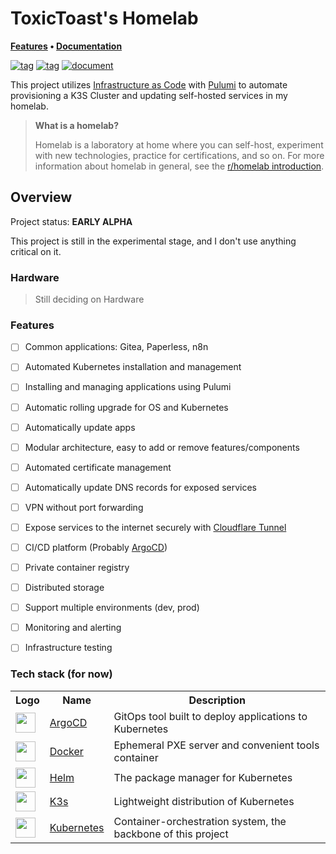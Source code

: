 # ToxicToast's Homelab

**[Features](#features) • [Documentation](https://homelab.toxictoast.de)**

[![tag](https://img.shields.io/github/v/tag/toxictoast/ToxicTV?style=flat-square&logo=semver&logoColor=white)](https://github.com/toxictoast/ToxicTV/tags)
[![tag](https://img.shields.io/github/v/tag/toxictoast/ToxicTVPulumi?style=flat-square&logo=semver&logoColor=white)](https://github.com/toxictoast/ToxicTVPulumi/tags)
[![document](https://img.shields.io/website?label=document&logo=gitbook&logoColor=white&style=flat-square&url=https%3A%2F%2Fhomelab.toxictoast.de)](https://homelab.toxictoast.de)


This project utilizes [Infrastructure as Code](https://en.wikipedia.org/wiki/Infrastructure_as_code) with [Pulumi](https://www.pulumi.com) to automate provisioning a K3S Cluster and updating self-hosted services in my homelab. 

> **What is a homelab?**
>
> Homelab is a laboratory at home where you can self-host, experiment with new technologies, practice for certifications, and so on.
> For more information about homelab in general, see the [r/homelab introduction](https://www.reddit.com/r/homelab/wiki/introduction).

## Overview

Project status: **EARLY ALPHA**

This project is still in the experimental stage, and I don't use anything critical on it.

### Hardware

> Still deciding on Hardware

### Features

- [ ] Common applications: Gitea, Paperless, n8n
- [ ] Automated Kubernetes installation and management
- [ ] Installing and managing applications using Pulumi
- [ ] Automatic rolling upgrade for OS and Kubernetes
- [ ] Automatically update apps
- [ ] Modular architecture, easy to add or remove features/components
- [ ] Automated certificate management
- [ ] Automatically update DNS records for exposed services
- [ ] VPN without port forwarding
- [ ] Expose services to the internet securely with [Cloudflare Tunnel](https://www.cloudflare.com/products/tunnel/)
- [ ] CI/CD platform (Probably [ArgoCD](https://argoproj.github.io/cd/))
- [ ] Private container registry
- [ ] Distributed storage
- [ ] Support multiple environments (dev, prod)
- [ ] Monitoring and alerting
- [ ] Infrastructure testing


### Tech stack (for now)

<table>
    <tr>
        <th>Logo</th>
        <th>Name</th>
        <th>Description</th>
    </tr>
    <tr>
        <td><img width="32" src="https://cncf-branding.netlify.app/img/projects/argo/icon/color/argo-icon-color.svg"></td>
        <td><a href="https://argoproj.github.io/cd">ArgoCD</a></td>
        <td>GitOps tool built to deploy applications to Kubernetes</td>
    </tr>
    <tr>
        <td><img width="32" src="https://www.docker.com/wp-content/uploads/2022/03/Moby-logo.png"></td>
        <td><a href="https://www.docker.com">Docker</a></td>
        <td>Ephemeral PXE server and convenient tools container</td>
    </tr>
    <tr>
        <td><img width="32" src="https://cncf-branding.netlify.app/img/projects/helm/icon/color/helm-icon-color.svg"></td>
        <td><a href="https://helm.sh">Helm</a></td>
        <td>The package manager for Kubernetes</td>
    </tr>
    <tr>
        <td><img width="32" src="https://cncf-branding.netlify.app/img/projects/k3s/icon/color/k3s-icon-color.svg"></td>
        <td><a href="https://k3s.io">K3s</a></td>
        <td>Lightweight distribution of Kubernetes</td>
    </tr>
    <tr>
        <td><img width="32" src="https://cncf-branding.netlify.app/img/projects/kubernetes/icon/color/kubernetes-icon-color.svg"></td>
        <td><a href="https://kubernetes.io">Kubernetes</a></td>
        <td>Container-orchestration system, the backbone of this project</td>
    </tr>
</table>